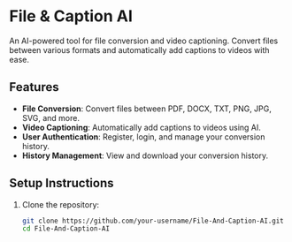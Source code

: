 # File & Caption AI

An AI-powered tool for file conversion and video captioning. Convert files between various formats and automatically add captions to videos with ease.

## Features
- **File Conversion**: Convert files between PDF, DOCX, TXT, PNG, JPG, SVG, and more.
- **Video Captioning**: Automatically add captions to videos using AI.
- **User Authentication**: Register, login, and manage your conversion history.
- **History Management**: View and download your conversion history.

## Setup Instructions
1. Clone the repository:
   ```bash
   git clone https://github.com/your-username/File-And-Caption-AI.git
   cd File-And-Caption-AI